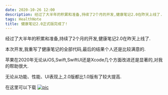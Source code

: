 ```yaml
---
date: 2020-10-26 12:00
description: 经过了大半年的积累和准备,持续了2个月的开发,健康笔记2.0在昨天上线了.
tags: HealthNote
title: 健康笔记2.0正式版完成了!
---
```

经过了大半年的积累和准备,持续了2个月的开发,健康笔记2.0在昨天上线了.

本次开发,我重写了健康笔记的全部代码,最后的结果个人还是比较满意的.

苹果在2020年无论从iOS,Swift,SwiftUI还是Xcode几个方面改进还是显著的,对我的帮助很大.

无论从功能、性能、UI表现上,2.0版都比1.0版有了较大提高.

在这里可以下载
[![pic](/images/appStoreIcon.svg)](https://apps.apple.com/us/app/health-notes-2/id1534513553)
